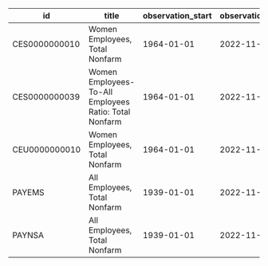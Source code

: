 | id            | title                                                 | observation_start   | observation_end   |
|---------------|-------------------------------------------------------|---------------------|-------------------|
| CES0000000010 | Women Employees, Total Nonfarm                        | 1964-01-01          | 2022-11-01        |
| CES0000000039 | Women Employees-To-All Employees Ratio: Total Nonfarm | 1964-01-01          | 2022-11-01        |
| CEU0000000010 | Women Employees, Total Nonfarm                        | 1964-01-01          | 2022-11-01        |
| PAYEMS        | All Employees, Total Nonfarm                          | 1939-01-01          | 2022-11-01        |
| PAYNSA        | All Employees, Total Nonfarm                          | 1939-01-01          | 2022-11-01        |
